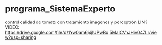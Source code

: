 # programa_SistemaExperto
control calidad de tomate con tratamiento imagenes y perceptrón
LINK VIDEO: https://drive.google.com/file/d/1Yw0am6j4jIUPwBx_5MaICVhJHiv04ZLr/view?usp=sharing
